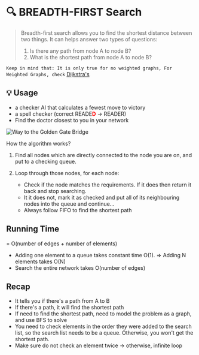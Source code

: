 # 🔍 **BREADTH-FIRST Search**

> Breadth-first search allows you to find the shortest distance between two things.
> It can helps answer two types of questions:
>
> 1. Is there any path from node A to node B?
> 2. What is the shortest path from node A to node B?

`Keep in mind that: It is only true for no weighted graphs, For Weighted Graphs, check` [Dijkstra's](../dijkstra/README.md)

## **💡 Usage**

* a checker AI that calculates a fewest move to victory
* a spell checker (correct READE<font color="red">**D**</font> -> READER)
* Find the doctor closest to you in your network

![Way to the Golden Gate Bridge](./route.PNG "Way to the Golden Gate Bridge")

How the algorithm works?

1. Find all nodes which are directly connected to the node you are on, and put to a checking queue.
2. Loop through those nodes, for each node:

    * Check if the node matches the requirements. If it does then return it back and stop searching.
    * It it does not, mark it as checked and put all of its neighbouring nodes into the queue and continue...
    * Always follow FIFO to find the shortest path

## Running Time

= O(number of edges  + number of elements)

* Adding one element to a queue takes constant time O(1). => Adding N elements takes O(N)
* Search the entire network takes O(number of edges)

## Recap

* It tells you if there's a path from A to B
* If there's a path, it will find the shortest path
* If need to find the shortest path, need to model the problem as a graph, and use BFS to solve
* You need to check elements in the order they were added to the search list, so the search list
  needs to be a queue. Otherwise, you won't get the shortest path.
* Make sure do not check an element twice -> otherwise, infinite loop
